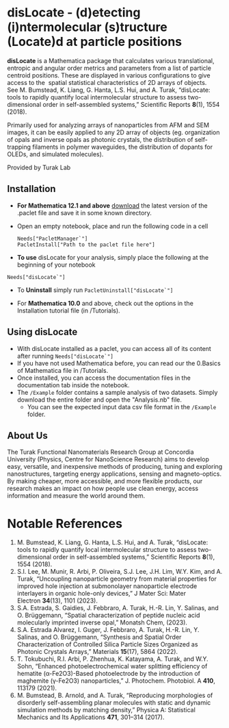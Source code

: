  # disLocate  - (d)etecting (i)ntermolecular (s)tructure (Locate)d at particle positions

**disLocate** is a Mathematica package that calculates various translational, entropic and angular order metrics and parameters from a list of particle centroid positions. These are displayed in various configurations to give access to the  spatial statistical characteristics of 2D arrays of objects.  
See M. Bumstead, K. Liang, G. Hanta, L.S. Hui, and A. Turak, “disLocate: tools to rapidly quantify local intermolecular structure to assess two-dimensional order in self-assembled systems,” Scientific Reports **8**(1), 1554 (2018).

Primarily used for analyzing arrays of nanoparticles from AFM and SEM images, it can be easily applied to any 2D array of objects (eg. organization of opals and inverse opals as photonic crystals, the distribution of self-trapping filaments in polymer waveguides, the distribution of dopants for OLEDs, and simulated molecules).

Provided by Turak Lab

## Installation
 - **For Mathematica 12.1 and above** [download](https://github.com/MstislavKeldysh/disLocate/tree/main) the latest version of the .paclet file and save it in some known directory.
 - Open an empty notebook, place and run the following code in a cell
	 ```
	 Needs["PacletManager`"]
	 PacletInstall["Path to the paclet file here"]
	```

- **To use** disLocate for your analysis, simply place the following at the beginning of your notebook
```
Needs["disLocate`"]
```

- To **Uninstall** simply run ```PacletUninstall["disLocate`"]  ```

- For **Mathematica 10.0** and above, check out the options in the Installation tutorial file (in /Tutorials).

## Using disLocate 
- With disLocate installed as a paclet, you can access all of its content after running ```Needs["disLocate`"]```
- If you have not used Mathematica before, you can read our the 0.Basics of Mathematica file in /Tutorials. 
- Once installed, you can access the documentation files in the documentation tab inside the notebook.
- The ``/Example`` folder contains a sample analysis of two datasets. Simply download the entire folder and open the "Analysis.nb" file.
	- You can see the expected input data csv file format in the ```/Example``` folder. 

## About Us
  
The Turak Functional Nanomaterials Research Group at Concordia University (Physics, Centre for NanoScience Research) aims to develop easy, versatile, and inexpensive methods of producing, tuning and exploring nanostructures, targeting energy applications, sensing and magneto-optics. By making cheaper, more accessible, and more flexible products, our research makes an impact on how people use clean energy, access information and measure the world around them.

# Notable References

1. M. Bumstead, K. Liang, G. Hanta, L.S. Hui, and A. Turak, “disLocate: tools to rapidly quantify local intermolecular structure to assess two-dimensional order in self-assembled systems,” Scientific Reports **8**(1), 1554 (2018).
2. S.I. Lee, M. Munir, R. Arbi, P. Oliveira, S.J. Lee, J.H. Lim, W.Y. Kim, and A. Turak, “Uncoupling nanoparticle geometry from material properties for improved hole injection at submonolayer nanoparticle electrode interlayers in organic hole-only devices,” J Mater Sci: Mater Electron **34**(13), 1101 (2023).
3. S.A. Estrada, S. Gaidies, J. Febbraro, A. Turak, H.-R. Lin, Y. Salinas, and O. Brüggemann, “Spatial characterization of peptide nucleic acid molecularly imprinted inverse opal,” Monatsh Chem, (2023).
4. S.A. Estrada Alvarez, I. Guger, J. Febbraro, A. Turak, H.-R. Lin, Y. Salinas, and O. Brüggemann, “Synthesis and Spatial Order Characterization of Controlled Silica Particle Sizes Organized as Photonic Crystals Arrays,” Materials **15**(17), 5864 (2022).
5. T. Tokubuchi, R.I. Arbi, P. Zhenhua, K. Katayama, A. Turak, and W.Y. Sohn, “Enhanced photoelectrochemical water splitting efficiency of hematite (α-Fe2O3)-Based photoelectrode by the introduction of maghemite (γ-Fe2O3) nanoparticles,” J. Photochem. Photobiol. A **410**, 113179 (2021).
6. M. Bumstead, B. Arnold, and A. Turak, “Reproducing morphologies of disorderly self-assembling planar molecules with static and dynamic simulation methods by matching density,” Physica A: Statistical Mechanics and Its Applications **471**, 301–314 (2017).

